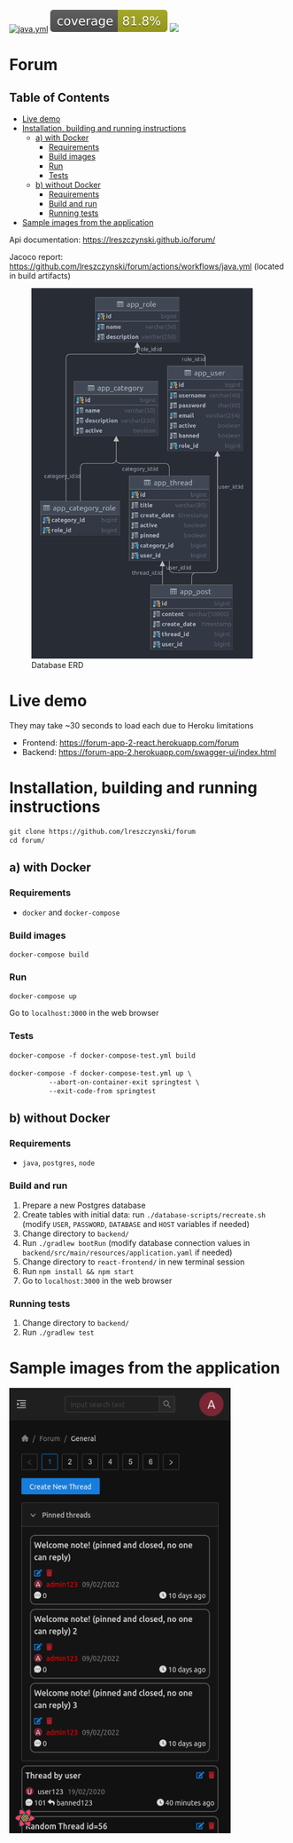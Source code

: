 [![java.yml](https://github.com/lreszczynski/Forum/actions/workflows/java.yml/badge.svg)](https://github.com/lreszczynski/Forum/actions/workflows/java.yml)
[![coverage](https://github.com/lreszczynski/Forum/blob/main/.github/badges/jacoco.svg)](https://github.com/lreszczynski/Forum/actions/workflows/java.yml)
<a href="https://codeclimate.com/github/lreszczynski/Forum/maintainability"><img src="https://api.codeclimate.com/v1/badges/9729012f6f93b09c1626/maintainability" /></a>

# Forum<!-- omit in toc -->

## Table of Contents<!-- omit in toc -->

- [Live demo](#live-demo)
- [Installation, building and running instructions](#installation-building-and-running-instructions)
  - [a) with Docker](#a-with-docker)
    - [Requirements](#requirements)
    - [Build images](#build-images)
    - [Run](#run)
    - [Tests](#tests)
  - [b) without Docker](#b-without-docker)
    - [Requirements](#requirements-1)
    - [Build and run](#build-and-run)
    - [Running tests](#running-tests)
- [Sample images from the application](#sample-images-from-the-application)

Api documentation: https://lreszczynski.github.io/forum/

Jacoco report: https://github.com/lreszczynski/forum/actions/workflows/java.yml (located in build artifacts)

<figure>
  <img src="./database-scripts/database.png" width="400" caption="e"/>
  <figcaption>Database ERD</figcaption>
</figure>

# Live demo

They may take ~30 seconds to load each due to Heroku limitations

- Frontend: https://forum-app-2-react.herokuapp.com/forum
- Backend: https://forum-app-2.herokuapp.com/swagger-ui/index.html

# Installation, building and running instructions

```
git clone https://github.com/lreszczynski/forum
cd forum/
```

## a) with Docker

### Requirements

- `docker` and `docker-compose`

### Build images

```
docker-compose build
```

### Run

```
docker-compose up
```

Go to `localhost:3000` in the web browser

### Tests

```
docker-compose -f docker-compose-test.yml build

docker-compose -f docker-compose-test.yml up \
          --abort-on-container-exit springtest \
          --exit-code-from springtest
```

## b) without Docker

### Requirements

- `java`, `postgres`, `node`

### Build and run

1. Prepare a new Postgres database
2. Create tables with initial data: run
   `./database-scripts/recreate.sh` (modify `USER`, `PASSWORD`, `DATABASE` and `HOST` variables if needed)
3. Change directory to `backend/`
4. Run `./gradlew bootRun` (modify database connection values in `backend/src/main/resources/application.yaml` if needed)
5. Change directory to `react-frontend/` in new terminal session
6. Run `npm install && npm start`
7. Go to `localhost:3000` in the web browser

### Running tests

1. Change directory to `backend/`
2. Run `./gradlew test`

# Sample images from the application

<img src="./react-frontend/images/threads-mobile.png" width="400"/>
